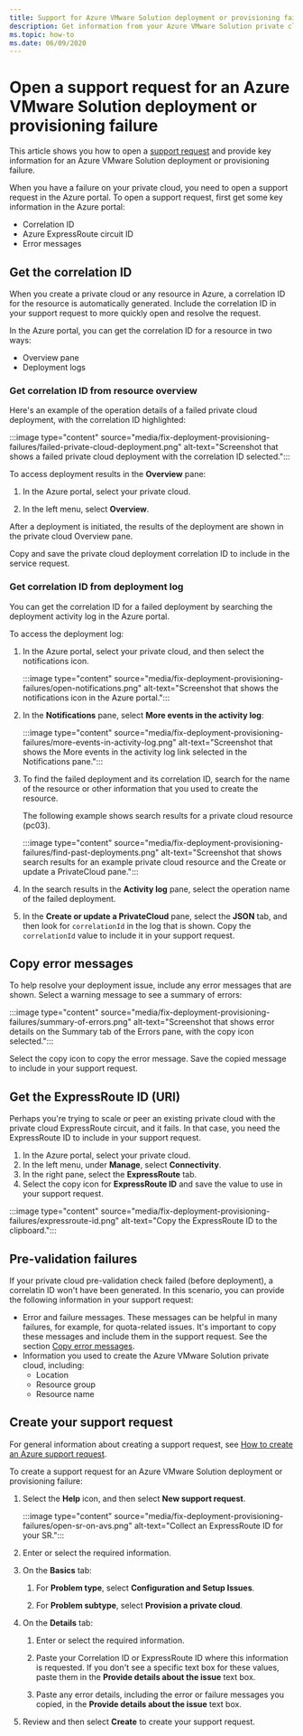 ```yaml
---
title: Support for Azure VMware Solution deployment or provisioning failure
description: Get information from your Azure VMware Solution private cloud to file a service request for an Azure VMware Solution deployment or provisioning failure.
ms.topic: how-to
ms.date: 06/09/2020
---
```


# Open a support request for an Azure VMware Solution deployment or provisioning failure

This article shows you how to open a [support request](https://rc.portal.azure.com/#create/Microsoft.Support) and provide key information for an Azure VMware Solution deployment or provisioning failure. 

When you have a failure on your private cloud, you need to open a support request in the Azure portal. To open a support request, first get some key information in the Azure portal:

- Correlation ID
- Azure ExpressRoute circuit ID
- Error messages

## Get the correlation ID
 
When you create a private cloud or any resource in Azure, a correlation ID for the resource is automatically generated. Include the correlation ID in your support request to more quickly open and resolve the request.

In the Azure portal, you can get the correlation ID for a resource in two ways:

* Overview pane
* Deployment logs
 
 ### Get correlation ID from resource overview

Here's an example of the operation details of a failed private cloud deployment, with the correlation ID highlighted:

:::image type="content" source="media/fix-deployment-provisioning-failures/failed-private-cloud-deployment.png" alt-text="Screenshot that shows a failed private cloud deployment with the correlation ID selected.":::

To access deployment results in the **Overview** pane:

1. In the Azure portal, select your private cloud.

1. In the left menu, select **Overview**.

After a deployment is initiated, the results of the deployment are shown in the private cloud Overview pane.

Copy and save the private cloud deployment correlation ID to include in the service request.

### Get correlation ID from deployment log

You can get the correlation ID for a failed deployment by searching the deployment activity log in the Azure portal.

To access the deployment log:

1. In the Azure portal, select your private cloud, and then select the notifications icon.

   :::image type="content" source="media/fix-deployment-provisioning-failures/open-notifications.png" alt-text="Screenshot that shows the notifications icon in the Azure portal.":::

1. In the **Notifications** pane, select **More events in the activity log**:

    :::image type="content" source="media/fix-deployment-provisioning-failures/more-events-in-activity-log.png" alt-text="Screenshot that shows the More events in the activity log link selected in the Notifications pane.":::

1. To find the failed deployment and its correlation ID, search for the name of the resource or other information that you used to create the resource. 

    The following example shows search results for a private cloud resource (pc03).
 
    :::image type="content" source="media/fix-deployment-provisioning-failures/find-past-deployments.png" alt-text="Screenshot that shows search results for an example private cloud resource and the Create or update a PrivateCloud pane.":::
 
1. In the search results in the **Activity log** pane, select the operation name of the failed deployment.

1. In the **Create or update a PrivateCloud** pane, select the **JSON** tab, and then look for `correlationId` in the log that is shown. Copy the `correlationId` value to include it in your support request. 
 
## Copy error messages

To help resolve your deployment issue, include any error messages that are shown. Select a warning message to see a summary of errors:
 
:::image type="content" source="media/fix-deployment-provisioning-failures/summary-of-errors.png" alt-text="Screenshot that shows error details on the Summary tab of the Errors pane, with the copy icon selected.":::

Select the copy icon to copy the error message. Save the copied message to include in your support request.
 
## Get the ExpressRoute ID (URI)
 
Perhaps you're trying to scale or peer an existing private cloud with the private cloud ExpressRoute circuit, and it fails. In that case, you need the ExpressRoute ID to include in your support request. 

1. In the Azure portal, select your private cloud.
1. In the left menu, under **Manage**, select **Connectivity**. 
1. In the right pane, select the **ExpressRoute** tab.
1. Select the copy icon for **ExpressRoute ID** and save the value to use in your support request.
 
:::image type="content" source="media/fix-deployment-provisioning-failures/expressroute-id.png" alt-text="Copy the ExpressRoute ID to the clipboard."::: 
 
## Pre-validation failures

If your private cloud pre-validation check failed (before deployment), a correlatin ID won't have been generated. In this scenario, you can provide the following information in your support request:

- Error and failure messages. These messages can be helpful in many failures, for example, for quota-related issues. It's important to copy these messages and include them in the support request. See the section [Copy error messages](#copy-error-messages).
- Information you used to create the Azure VMware Solution private cloud, including:
  - Location
  - Resource group
  - Resource name

## Create your support request

For general information about creating a support request, see [How to create an Azure support request](../azure-portal/supportability/how-to-create-azure-support-request.md). 

To create a support request for an Azure VMware Solution deployment or provisioning failure:

1. Select the **Help** icon, and then select **New support request**.

    :::image type="content" source="media/fix-deployment-provisioning-failures/open-sr-on-avs.png" alt-text="Collect an ExpressRoute ID for your SR.":::

1. Enter or select the required information.

1. On the **Basics** tab:

    1. For **Problem type**, select **Configuration and Setup Issues**.

    1. For **Problem subtype**, select **Provision a private cloud**.

1. On the **Details** tab:

    1. Enter or select the required information.

    1. Paste your Correlation ID or ExpressRoute ID where this information is requested. If you don't see a specific text box for these values, paste them in the **Provide details about the issue** text box.

    1. Paste any error details, including the error or failure messages you copied, in the **Provide details about the issue** text box.

4. Review and then select **Create** to create your support request.

